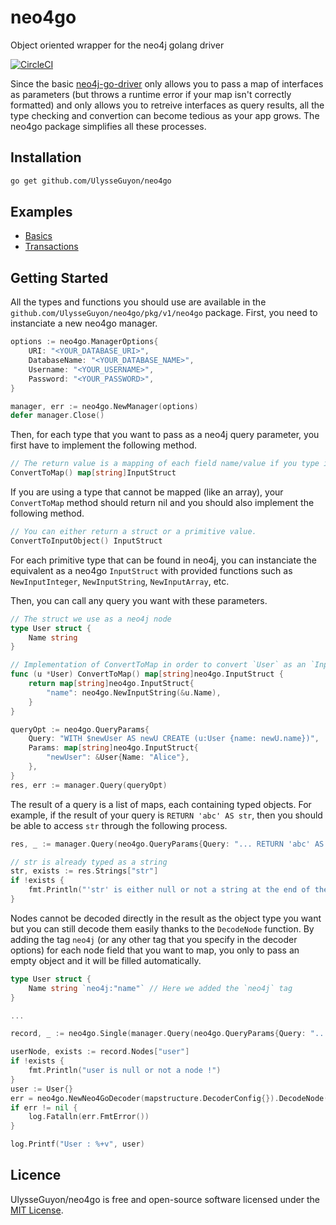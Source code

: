 # neo4go
Object oriented wrapper for the neo4j golang driver

[![CircleCI](https://circleci.com/gh/UlysseGuyon/neo4go.svg?style=svg)](https://circleci.com/gh/UlysseGuyon/neo4go)

Since the basic [neo4j-go-driver](https://github.com/neo4j/neo4j-go-driver#neo4j-go-driver) only allows you to pass a map of interfaces as parameters (but throws a runtime error if your map isn't correctly formatted) and only allows you to retreive interfaces as query results, all the type checking and convertion can become tedious as your app grows. The neo4go package simplifies all these processes.

## Installation

```bash
go get github.com/UlysseGuyon/neo4go
```

## Examples

- [Basics](examples/basics)
- [Transactions](examples/transactions)

## Getting Started

All the types and functions you should use are available in the `github.com/UlysseGuyon/neo4go/pkg/v1/neo4go` package. First, you need to instanciate a new neo4go manager.
```go
options := neo4go.ManagerOptions{
    URI: "<YOUR_DATABASE_URI>",
    DatabaseName: "<YOUR_DATABASE_NAME>",
    Username: "<YOUR_USERNAME>",
    Password: "<YOUR_PASSWORD>",
}

manager, err := neo4go.NewManager(options)
defer manager.Close()
```

Then, for each type that you want to pass as a neo4j query parameter, you first have to implement the following method.
```go
// The return value is a mapping of each field name/value if you type is a struct.
ConvertToMap() map[string]InputStruct
```
If you are using a type that cannot be mapped (like an array), your `ConvertToMap` method should return nil and you should also implement the following method.
```go
// You can either return a struct or a primitive value.
ConvertToInputObject() InputStruct
```
For each primitive type that can be found in neo4j, you can instanciate the equivalent as a neo4go `InputStruct` with provided functions such as `NewInputInteger`, `NewInputString`, `NewInputArray`, etc.

Then, you can call any query you want with these parameters.
```go
// The struct we use as a neo4j node
type User struct {
    Name string
}

// Implementation of ConvertToMap in order to convert `User` as an `InputStruct`
func (u *User) ConvertToMap() map[string]neo4go.InputStruct {
    return map[string]neo4go.InputStruct{
        "name": neo4go.NewInputString(&u.Name),
    }
}

queryOpt := neo4go.QueryParams{
	Query: "WITH $newUser AS newU CREATE (u:User {name: newU.name})",
	Params: map[string]neo4go.InputStruct{
        "newUser": &User{Name: "Alice"},
    },
}
res, err := manager.Query(queryOpt)
```

The result of a query is a list of maps, each containing typed objects. For example, if the result of your query is `RETURN 'abc' AS str`, then you should be able to access `str` through the following process.
```go
res, _ := manager.Query(neo4go.QueryParams{Query: "... RETURN 'abc' AS str"})

// str is already typed as a string
str, exists := res.Strings["str"]
if !exists {
    fmt.Println("'str' is either null or not a string at the end of the query !")
}
```
Nodes cannot be decoded directly in the result as the object type you want but you can still decode them easily thanks to the `DecodeNode` function. By adding the tag `neo4j` (or any other tag that you specify in the decoder options) for each node field that you want to map, you only to pass an empty object and it will be filled automatically.
```go
type User struct {
	Name string `neo4j:"name"` // Here we added the `neo4j` tag
}

...

record, _ := neo4go.Single(manager.Query(neo4go.QueryParams{Query: "... RETURN user"})) // user is a node

userNode, exists := record.Nodes["user"]
if !exists {
    fmt.Println("user is null or not a node !")
}
user := User{}
err = neo4go.NewNeo4GoDecoder(mapstructure.DecoderConfig{}).DecodeNode(userNode, &user) // you should give a pointer so that it can be modified
if err != nil {
    log.Fatalln(err.FmtError())
}

log.Printf("User : %+v", user)
```

## Licence

UlysseGuyon/neo4go is free and open-source software licensed under the [MIT License](LICENSE).